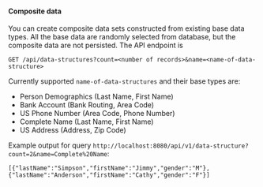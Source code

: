 #### Composite data
You can create composite data sets constructed from existing base data types. All the base data are randomly selected from database, but the composite data are not persisted. The API endpoint is
```
GET /api/data-structures?count=<number of records>&name=<name-of-data-structure>
```
Currently supported `name-of-data-structures` and their base types are:
* Person Demographics (Last Name, First Name)
* Bank Account (Bank Routing, Area Code)
* US Phone Number (Area Code, Phone Number)
* Complete Name (Last Name, First Name)
* US Address (Address, Zip Code)

Example output for query `http://localhost:8080/api/v1/data-structure?count=2&name=Complete%20Name`:
```
[{"lastName":"Simpson","firstName":"Jimmy","gender":"M"},
{"lastName":"Anderson","firstName":"Cathy","gender":"F"}]
```

